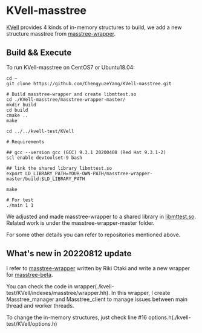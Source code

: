 # KVell-masstree
[KVell](https://github.com/BLepers/KVell) provides 4 kinds of in-memory structures to build, we add a new structure masstree from [masstree-wrapper](https://github.com/wattlebirdaz/masstree-wrapper).

## Build && Execute

To run KVell-masstree on CentOS7 or Ubuntu18.04:

```
cd ~
git clone https://github.com/ChengyuzeYang/KVell-masstree.git

# Build masstree-wrapper and create libmttest.so
cd ./KVell-masstree/masstree-wrapper-master/
mkdir build
cd build
cmake ..
make

cd ../../kvell-test/KVell

# Requirements

## gcc --version gcc (GCC) 9.3.1 20200408 (Red Hat 9.3.1-2)
scl enable devtoolset-9 bash 

## link the shared library libmttest.so
export LD_LIBRARY_PATH=YOUR-OWN-PATH/masstree-wrapper-master/build:$LD_LIBRARY_PATH

make

# For test
./main 1 1
```

We adjusted and made masstree-wrapper to a shared library in [libmttest.so](./masstree-wrapper-master/build/libmttest.so). Related work is under the masstree-wrapper-master folder.

For some other details you can refer to repositories mentioned above.

## What's new in 20220812 update

I refer to [masstree-wrapper](https://github.com/wattlebirdaz/masstree-wrapper) written by Riki Otaki and write a new wrapper for [masstree-beta](https://github.com/kohler/masstree-beta).

You can check the code in wrapper(./kvell-test/KVell/indexes/masstree/wrapper.hh). In this wrapper, I create Masstree_manager and Masstree_client to manage issues between main thread and worker threads.

To change the in-memory structures, just check line #16 options.h(./kvell-test/KVell/options.h)